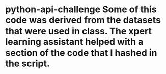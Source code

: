 # python-api-challenge Some of this code was derived from the datasets that were used in class. The xpert learning assistant helped with a section of the code that I hashed in the script. 

